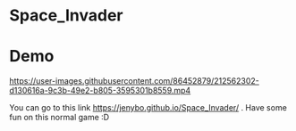# Space_Invader

# Demo

https://user-images.githubusercontent.com/86452879/212562302-d130616a-9c3b-49e2-b805-3595301b8559.mp4


You can go to this link https://jenybo.github.io/Space_Invader/ . Have some fun on this normal game :D
